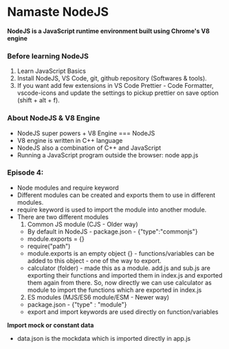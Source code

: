 # Namaste NodeJS

**NodeJS is a JavaScript runtime environment built using Chrome's V8 engine**

### Before learning NodeJS

1.  Learn JavaScript Basics
2.  Install NodeJS, VS Code, git, github repository (Softwares & tools).
3.  If you want add few extensions in VS Code Prettier - Code Formatter, vscode-icons and update the settings to pickup prettier on save option (shift + alt + f).

### About NodeJS & V8 Engine

- NodeJS super powers + V8 Engine === NodeJS
- V8 engine is written in C++ language
- NodeJS also a combination of C++ and JavaScript
- Running a JavaScript program outside the browser: node app.js

### Episode 4:

- Node modules and require keyword
- Different modules can be created and exports them to use in different modules.
- require keyword is used to import the module into another module.
- There are two different modules
  1.  Common JS module (CJS - Older way)
  - By default in NodeJS - package.json - {"type":"commonjs"}
  - module.exports = {}
  - require("path")
  - module.exports is an empty object {} - functions/variables can be added to this object - one of the way to export.
  - calculator (folder) - made this as a module. add.js and sub.js are exporting their functions and imported them in index.js and exported them again from there. So, now directly we can use calculator as module to import the functions which are exported in index.js
  2.  ES modules (MJS/ES6 module/ESM - Newer way)
  - package.json - {"type" : "module"}
  - export and import keywords are used directly on function/variables

**Import mock or constant data**

- data.json is the mockdata which is imported directly in app.js

